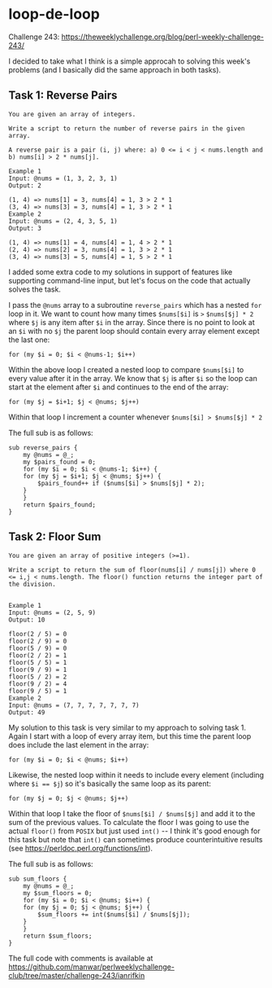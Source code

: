 # loop-de-loop

Challenge 243: https://theweeklychallenge.org/blog/perl-weekly-challenge-243/

I decided to take what I think is a simple approcah to solving this week's problems (and I basically did the same approach in both tasks).

## Task 1: Reverse Pairs
```
You are given an array of integers.

Write a script to return the number of reverse pairs in the given array.

A reverse pair is a pair (i, j) where: a) 0 <= i < j < nums.length and b) nums[i] > 2 * nums[j].

Example 1
Input: @nums = (1, 3, 2, 3, 1)
Output: 2

(1, 4) => nums[1] = 3, nums[4] = 1, 3 > 2 * 1
(3, 4) => nums[3] = 3, nums[4] = 1, 3 > 2 * 1
Example 2
Input: @nums = (2, 4, 3, 5, 1)
Output: 3

(1, 4) => nums[1] = 4, nums[4] = 1, 4 > 2 * 1
(2, 4) => nums[2] = 3, nums[4] = 1, 3 > 2 * 1
(3, 4) => nums[3] = 5, nums[4] = 1, 5 > 2 * 1
```

I added some extra code to my solutions in support of features like supporting command-line input, but let's focus on the code that actually solves the task.

I pass the `@nums` array to a subroutine `reverse_pairs` which has a nested `for` loop in it. We want to count how many times `$nums[$i]` is `>` `$nums[$j] * 2` where `$j` is any item after `$i` in the array. Since there is no point to look at an `$i` with no `$j` the parent loop should contain every array element except the last one:

```
for (my $i = 0; $i < @nums-1; $i++)
```

Within the above loop I created a nested loop to compare `$nums[$i]` to every value after it in the array. We know that `$j` is after `$i` so the loop can start at the element after `$i` and continues to the end of the array:
```
for (my $j = $i+1; $j < @nums; $j++)
```

Within that loop I increment a counter whenever `$nums[$i] > $nums[$j] * 2`

The full sub is as follows:

```
sub reverse_pairs {
    my @nums = @_;
    my $pairs_found = 0;
    for (my $i = 0; $i < @nums-1; $i++) {
	for (my $j = $i+1; $j < @nums; $j++) {
	    $pairs_found++ if ($nums[$i] > $nums[$j] * 2);
	}
    }
    return $pairs_found;
}
```


## Task 2: Floor Sum
```
You are given an array of positive integers (>=1).

Write a script to return the sum of floor(nums[i] / nums[j]) where 0 <= i,j < nums.length. The floor() function returns the integer part of the division.


Example 1
Input: @nums = (2, 5, 9)
Output: 10

floor(2 / 5) = 0
floor(2 / 9) = 0
floor(5 / 9) = 0
floor(2 / 2) = 1
floor(5 / 5) = 1
floor(9 / 9) = 1
floor(5 / 2) = 2
floor(9 / 2) = 4
floor(9 / 5) = 1
Example 2
Input: @nums = (7, 7, 7, 7, 7, 7, 7)
Output: 49
```

My solution to this task is very similar to my approach to solving task 1. Again I start with a loop of every array item, but this time the parent loop does include the last element in the array:
```
for (my $i = 0; $i < @nums; $i++)
```

Likewise, the nested loop within it needs to include every element (including where `$i == $j`) so it's basically the same loop as its parent:
```
for (my $j = 0; $j < @nums; $j++)
```

Within that loop I take the floor of `$nums[$i] / $nums[$j]` and add it to the sum of the previous values. To calculate the floor I was going to use the actual `floor()` from `POSIX` but just used `int()` -- I think it's good enough for this task but note that `int()` can sometimes produce counterintuitive results (see https://perldoc.perl.org/functions/int).

The full sub is as follows:

```
sub sum_floors {
    my @nums = @_;
    my $sum_floors = 0;
    for (my $i = 0; $i < @nums; $i++) {
	for (my $j = 0; $j < @nums; $j++) {
	    $sum_floors += int($nums[$i] / $nums[$j]);
	}
    }
    return $sum_floors;
}
```

The full code with comments is available at https://github.com/manwar/perlweeklychallenge-club/tree/master/challenge-243/ianrifkin